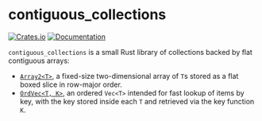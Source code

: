 # contiguous_collections

[![Crates.io](https://img.shields.io/crates/v/contiguous_collections.svg)](https://crates.io/crates/contiguous_collections)
[![Documentation](https://docs.rs/contiguous_collections/badge.svg)](https://docs.rs/contiguous_collections)

`contiguous_collections` is a small Rust library of collections backed by flat contiguous arrays:
* [`Array2<T>`](https://docs.rs/contiguous_collections/latest/contiguous_collections/struct.Array2.html), a fixed-size two-dimensional array of `T`s stored as a flat boxed slice in row-major order.
* [`OrdVec<T, K>`](https://docs.rs/contiguous_collections/latest/contiguous_collections/struct.OrdVec.html), an ordered `Vec<T>` intended for fast lookup of items by key, with the key stored inside each `T` and retrieved via the key function `K`.
